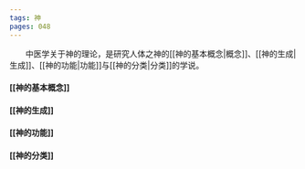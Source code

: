 ```yaml
---
tags: 神
pages: 048
---
```

&emsp;&emsp;中医学关于神的理论，是研究人体之神的[[神的基本概念|概念]]、[[神的生成|生成]]、[[神的功能|功能]]与[[神的分类|分类]]的学说。

#### [[神的基本概念]]
#### [[神的生成]]
#### [[神的功能]]
#### [[神的分类]]